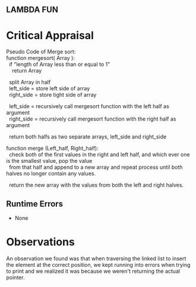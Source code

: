 ## LAMBDA FUN

# Critical Appraisal
Pseudo Code of Merge sort:  
function mergesort( Array ):  
&nbsp;&nbsp;if "length of Array less than or equal to 1"  
&nbsp;&nbsp;&nbsp;&nbsp;return Array  
    
&nbsp;&nbsp;split Array in half  
&nbsp;&nbsp;left_side = store left side of array  
&nbsp;&nbsp;right_side = store tight side of array  
  
&nbsp;&nbsp;left_side = recursively call mergesort function with the left half as argument  
&nbsp;&nbsp;right_side = recursively call mergesort function with the right half as argument  
  
&nbsp;&nbsp;return both halfs as two separate arrays, left_side and right_side  
  
function merge (Left_half, Right_half):  
&nbsp;&nbsp;check both of the first values in the right and left half, and which ever one is the smallest value, pop the value   
&nbsp;&nbsp;from that half and append to a new array and repeat process until both halves no longer contain any values.  

&nbsp;&nbsp;return the new array with the values from both the left and right halves.  
 
## Runtime Errors
* None

# Observations
An observation we found was that when traversing the linked list to insert the element at the correct position, we kept running into errors when trying to print and we realized it was because we weren't returning the actual pointer. 
